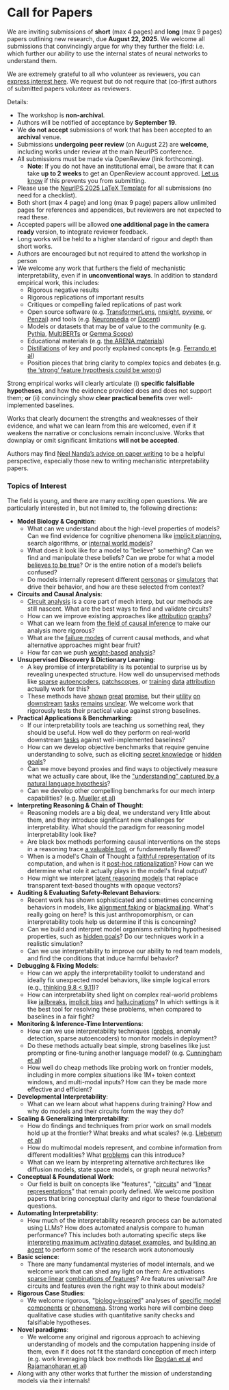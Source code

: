 # Call for Papers
We are inviting submissions of **short** (max 4 pages) and **long** (max 9 pages) papers outlining new research, due **August 22, 2025**. We welcome all submissions that convincingly argue for why they further the field: i.e. which further our ability to use the internal states of neural networks to understand them. 

We are extremely grateful to all who volunteer as reviewers, you can [express interest here](https://www.google.com/url?q=https://docs.google.com/forms/d/e/1FAIpQLSdiw1SJllzoTz_nqzDTzTOGb9DV3W_truQyh-WvYj_QGIi7Mg/viewform?usp%3Ddialog&sa=D&source=editors&ust=1754064502788215&usg=AOvVaw2hYAUXmMvqsnjGinvFpsRC). We request but do not require that (co-)first authors of submitted papers volunteer as reviewers. 

Details: 
* The workshop is **non-archival**.
* Authors will be notified of acceptance by **September 19**.
* We **do not accept** submissions of work that has been accepted to an **archival** venue.
* Submissions **undergoing peer review** (on August 22) are **welcome**, including works under review at the main NeurIPS conference.
* All submissions must be made via OpenReview (link forthcoming).
  * **Note**: If you do not have an institutional email, be aware that it can take **up to 2 weeks** to get an OpenReview account approved. [Let us know](mailto:neurips2025@mechinterpworkshop.com) if this prevents you from submitting.
* Please use the [NeurIPS 2025 LaTeX Template](https://www.google.com/url?q=https://media.neurips.cc/Conferences/NeurIPS2025/Styles.zip&sa=D&source=editors&ust=1754064502789715&usg=AOvVaw2Bw0J_viRP2KcyZDeVgJkN) for all submissions (no need for a checklist).
* Both short (max 4 page) and long (max 9 page) papers allow unlimited pages for references and appendices, but reviewers are not expected to read these.
* Accepted papers will be allowed **one additional page in the camera ready** version, to integrate reviewer feedback.
* Long works will be held to a higher standard of rigour and depth than short works.
* Authors are encouraged but not required to attend the workshop in person
* We welcome any work that furthers the field of mechanistic interpretability, even if in **unconventional ways**. In addition to standard empirical work, this includes:
  * Rigorous negative results
  * Rigorous replications of important results
  * Critiques or compelling failed replications of past work
  * Open source software (e.g. [TransformerLens](https://www.google.com/url?q=https://github.com/neelnanda-io/TransformerLens&sa=D&source=editors&ust=1754064502791068&usg=AOvVaw2cA_Zvb4t2JlEAJAvHgDqt), [nnsight](https://www.google.com/url?q=https://github.com/ndif-team/nnsight&sa=D&source=editors&ust=1754064502791161&usg=AOvVaw0kZH6EAE--7-Ayg7DwEdhd), [pyvene](https://www.google.com/url?q=https://github.com/stanfordnlp/pyvene/tree/main/pyvene/models/mlp&sa=D&source=editors&ust=1754064502791247&usg=AOvVaw1QW9KJP2QEZyhBlUT1dxPk), or [Penzai](https://www.google.com/url?q=https://github.com/google-deepmind/penzai&sa=D&source=editors&ust=1754064502791326&usg=AOvVaw0BJLUq2x-vtTLDdoJ98EkB)) and tools (e.g. [Neuronpedia](https://www.google.com/url?q=http://neuronpedia.org&sa=D&source=editors&ust=1754064502791405&usg=AOvVaw1cJEd0cynLPdc9WGNEWXK7) or [Docent](https://www.google.com/url?q=https://transluce.org/introducing-docent&sa=D&source=editors&ust=1754064502791510&usg=AOvVaw2RR_RPZweguPJlXCY2zo40))
  * Models or datasets that may be of value to the community (e.g. [Pythia](https://www.google.com/url?q=https://arxiv.org/abs/2304.01373&sa=D&source=editors&ust=1754064502791666&usg=AOvVaw0gOPTLB-YyoywO1KrIugFQ), [MultiBERTs](https://www.google.com/url?q=https://arxiv.org/abs/2106.16163&sa=D&source=editors&ust=1754064502791749&usg=AOvVaw15TZ5fiW954CTlzvwtOdow) or [Gemma Scope](https://www.google.com/url?q=https://arxiv.org/abs/2408.05147&sa=D&source=editors&ust=1754064502791821&usg=AOvVaw3Qr_54zS9gGFDnExxEJPEJ))
  * Educational materials (e.g. [the ARENA materials](https://www.google.com/url?q=https://arena3-chapter1-transformer-interp.streamlit.app/&sa=D&source=editors&ust=1754064502791968&usg=AOvVaw04UWZ0jG0Q-NClHhhEX4cg))
  * [Distillations](https://www.google.com/url?q=https://distill.pub/2017/research-debt/&sa=D&source=editors&ust=1754064502792085&usg=AOvVaw3idSNDxKmalwa75d5KSVsh) of key and poorly explained concepts (e.g. [Ferrando et al](https://www.google.com/url?q=https://arxiv.org/abs/2405.00208&sa=D&source=editors&ust=1754064502792222&usg=AOvVaw19C5r_wAyi0gx-opPUH7XS))
  * Position pieces that bring clarity to complex topics and debates (e.g. [the ‘strong’ feature hypothesis could be wrong](https://www.google.com/url?q=https://www.alignmentforum.org/posts/tojtPCCRpKLSHBdpn/the-strong-feature-hypothesis-could-be-wrong&sa=D&source=editors&ust=1754064502792481&usg=AOvVaw2vbW1_VEhowXUYkDaapns8))

Strong empirical works will clearly articulate (i) **specific falsifiable hypotheses**, and how the evidence provided does and does not support them; **or** (ii) convincingly show **clear practical benefits** over well-implemented baselines. 

Works that clearly document the strengths and weaknesses of their evidence, and what we can learn from this are welcomed, even if it weakens the narrative or conclusions remain inconclusive. Works that downplay or omit significant limitations **will not be accepted**. 

Authors may find [Neel Nanda’s advice on paper writing](https://www.google.com/url?q=https://www.alignmentforum.org/posts/eJGptPbbFPZGLpjsp/highly-opinionated-advice-on-how-to-write-ml-papers&sa=D&source=editors&ust=1754064502793517&usg=AOvVaw2hwTpnmpFF0LkPKJrU-7TS) to be a helpful perspective, especially those new to writing mechanistic interpretability papers. 
### Topics of Interest
The field is young, and there are many exciting open questions. We are particularly interested in, but not limited to, the following directions: 
* **Model Biology & Cognition**:
  * What can we understand about the high-level properties of models? Can we find evidence for cognitive phenomena like [implicit planning](https://www.google.com/url?q=https://transformer-circuits.pub/2025/attribution-graphs/biology.html%23dives-poems&sa=D&source=editors&ust=1754064502794339&usg=AOvVaw1u7ry8xbm-QN31qgAFiZ3C), search algorithms, or [internal world models](https://www.google.com/url?q=https://arxiv.org/abs/2210.13382&sa=D&source=editors&ust=1754064502794498&usg=AOvVaw3AiFIcmF4JTmjB0M_Y3CLR)?
  * What does it look like for a model to "believe" something? Can we find and manipulate these beliefs? Can we probe for what a model [believes to be true](https://www.google.com/url?q=https://arxiv.org/abs/2310.06824&sa=D&source=editors&ust=1754064502794759&usg=AOvVaw1b24ashikY7FejccgVBTJ_)? Or is the entire notion of a model’s beliefs confused?
  * Do models internally represent different [personas](https://www.google.com/url?q=https://arxiv.org/abs/2406.12094&sa=D&source=editors&ust=1754064502794957&usg=AOvVaw1TUKySvv80GDFQ26pUb5FU) or [simulators](https://www.google.com/url?q=https://www.nature.com/articles/s41586-023-06647-8&sa=D&source=editors&ust=1754064502795048&usg=AOvVaw2UODkw1SN3JRonbahksDei) that drive their behavior, and how are these selected from context?
* **Circuits and Causal Analysis**:
  * [Circuit analysis](https://www.google.com/url?q=https://distill.pub/2020/circuits/zoom-in/&sa=D&source=editors&ust=1754064502795328&usg=AOvVaw0NmxWddngmBvSxgLcNslhg) is a core part of mech interp, but our methods are still nascent. What are the best ways to find and validate circuits?
  * How can we improve existing approaches like [attribution](https://www.google.com/url?q=https://arxiv.org/abs/2406.11944&sa=D&source=editors&ust=1754064502795620&usg=AOvVaw2FoV-9mY1hm64aVDx4Udei) [graphs](https://www.google.com/url?q=https://transformer-circuits.pub/2025/attribution-graphs/methods.html&sa=D&source=editors&ust=1754064502795713&usg=AOvVaw3617fF9Pevj1yUnGXZXkQ3)?
  * What can we learn from [the field of causal inference](https://www.google.com/url?q=https://arxiv.org/abs/2407.04690&sa=D&source=editors&ust=1754064502795844&usg=AOvVaw2yZV3fU_sqD8VO4rcNOZF5) to make our analysis more rigorous?
  * What are the [failure modes](https://www.google.com/url?q=https://arxiv.org/abs/2307.15771&sa=D&source=editors&ust=1754064502795977&usg=AOvVaw04espEhsP-pnRlB9hjTPTC) of current causal methods, and what alternative approaches might bear fruit?
  * How far can we push [weight-based](https://www.google.com/url?q=https://arxiv.org/abs/2301.05217&sa=D&source=editors&ust=1754064502796163&usg=AOvVaw0ggJyvk5oUPRRPu2RB77hY) [analysis](https://www.google.com/url?q=https://arxiv.org/abs/2410.08417&sa=D&source=editors&ust=1754064502796225&usg=AOvVaw2INwtdPrEEjhnaP_rBy6BC)?
* **Unsupervised Discovery & Dictionary Learning**:
  * A key promise of interpretability is its potential to surprise us by revealing unexpected structure. How well do unsupervised methods like [sparse](https://www.google.com/url?q=https://arxiv.org/abs/2103.15949&sa=D&source=editors&ust=1754064502796587&usg=AOvVaw1hJyoUXa_d7ar-37BWi2sT) [autoencoders](https://www.google.com/url?q=https://transformer-circuits.pub/2023/monosemantic-features&sa=D&source=editors&ust=1754064502796700&usg=AOvVaw3GL2-PGkPb_HUdwYdd8y_K), [patch](https://www.google.com/url?q=https://arxiv.org/abs/2401.06102&sa=D&source=editors&ust=1754064502796795&usg=AOvVaw06MfnBjYNuh6lnxE1CxkCD)[scopes](https://www.google.com/url?q=https://arxiv.org/abs/2403.10949v2&sa=D&source=editors&ust=1754064502796867&usg=AOvVaw2nXdqh9I1NkvxjxKaOOrWv), or [training](https://www.google.com/url?q=https://proceedings.mlr.press/v70/koh17a?ref%3Dhttps://githubhelp.com&sa=D&source=editors&ust=1754064502796984&usg=AOvVaw3ndbPflMlckK5sRBoAObfz) [data](https://www.google.com/url?q=https://arxiv.org/abs/2308.03296&sa=D&source=editors&ust=1754064502797088&usg=AOvVaw2Vamc_jkxdnLP_bpVvDbGl) [attribution](https://www.google.com/url?q=https://arxiv.org/abs/2205.11482&sa=D&source=editors&ust=1754064502797190&usg=AOvVaw1YjAM2VaJut7TXygDw4zh5) actually work for this?
  * These methods have [shown](https://www.google.com/url?q=https://transformer-circuits.pub/2024/scaling-monosemanticity/index.html&sa=D&source=editors&ust=1754064502797419&usg=AOvVaw19oYQ8fhlSv0FCb9muh7jo) [great](https://www.google.com/url?q=https://transformer-circuits.pub/2025/attribution-graphs/biology.html&sa=D&source=editors&ust=1754064502797534&usg=AOvVaw0t_afwaef5y6gk5UWJCPq1) [promise](https://www.google.com/url?q=https://arxiv.org/abs/2503.10965&sa=D&source=editors&ust=1754064502797675&usg=AOvVaw2QDcMquLskVNcjYx9ObwuB), but their [utility](https://www.google.com/url?q=https://arxiv.org/abs/2502.16681&sa=D&source=editors&ust=1754064502797808&usg=AOvVaw1sNgqdt-2unHRh9ZGJvee6) [on](https://www.google.com/url?q=https://www.tilderesearch.com/blog/sieve&sa=D&source=editors&ust=1754064502797901&usg=AOvVaw2rXNAGzGiDl1TO1dNiT81r) [downstream](https://www.google.com/url?q=https://arxiv.org/abs/2501.17148&sa=D&source=editors&ust=1754064502797990&usg=AOvVaw39wHEpLbHkHJtnxJRLbX4b) [tasks](https://www.google.com/url?q=https://transformer-circuits.pub/2024/features-as-classifiers/index.html&sa=D&source=editors&ust=1754064502798097&usg=AOvVaw1DWyF65DO6IDzHA5uOJYmG) [remains](https://www.google.com/url?q=https://arxiv.org/abs/2502.04382&sa=D&source=editors&ust=1754064502798181&usg=AOvVaw3SLsymfvpbBZ2BG8ImMgY5) [unclear](https://www.google.com/url?q=https://www.alignmentforum.org/posts/4uXCAJNuPKtKBsi28/negative-results-for-saes-on-downstream-tasks&sa=D&source=editors&ust=1754064502798314&usg=AOvVaw1D7g1mgl5UQNtIAUDmT707). We welcome work that rigorously tests their practical value against strong baselines.
* **Practical Applications & Benchmarking**:
  * If our interpretability tools are teaching us something real, they should be useful. How well do they perform on real-world downstream [tasks](https://www.google.com/url?q=https://www.lesswrong.com/posts/wGRnzCFcowRCrpX4Y/downstream-applications-as-validation-of-interpretability&sa=D&source=editors&ust=1754064502799020&usg=AOvVaw3sQez60AoK1HfCYiLaKOMc) against well-implemented baselines?
  * How can we develop objective benchmarks that require genuine understanding to solve, such as eliciting [secret knowledge](https://www.google.com/url?q=https://arxiv.org/abs/2505.14352&sa=D&source=editors&ust=1754064502799357&usg=AOvVaw0w60HK31TZHkorntTwVnhq) or [hidden goals](https://www.google.com/url?q=https://arxiv.org/abs/2503.10965&sa=D&source=editors&ust=1754064502799465&usg=AOvVaw0G9m_zGkHTYRX-tfyT7TPJ)?
  * Can we move beyond proxies and find ways to objectively measure what we actually care about, like the ["understanding" captured by a natural language hypothesis](https://www.google.com/url?q=https://arxiv.org/abs/2502.04382&sa=D&source=editors&ust=1754064502799826&usg=AOvVaw1FkqeiIIvEm3z7XT-_3byY)?
  * Can we develop other compelling benchmarks for our mech interp capabilities? (e.g. [Mueller et al](https://www.google.com/url?q=https://arxiv.org/abs/2504.13151&sa=D&source=editors&ust=1754064502800080&usg=AOvVaw3HU-iAL6S0atkz6S5axtTp))
* **Interpreting Reasoning & Chain of Thought**:
  * Reasoning models are a big deal, we understand very little about them, and they introduce significant new challenges for interpretability. What should the paradigm for reasoning model interpretability look like?
  * Are black box methods performing causal interventions on the steps in a reasoning trace [a valuable tool](https://www.google.com/url?q=https://arxiv.org/abs/2506.19143&sa=D&source=editors&ust=1754064502800852&usg=AOvVaw2rckYYo8dNmzePppGHarMF), or fundamentally flawed?
  * When is a model's Chain of Thought a [faithful representation](https://www.google.com/url?q=https://arxiv.org/abs/2305.04388&sa=D&source=editors&ust=1754064502801105&usg=AOvVaw3rpq-HDJtWdJ7IM9y-_ebj) of its computation, and when is it [post-hoc rationalization](https://www.google.com/url?q=https://arxiv.org/abs/2503.08679&sa=D&source=editors&ust=1754064502801273&usg=AOvVaw3n5LNAcYUA0h68-NecsdlU)? How can we determine what role it actually plays in the model's final output?
  * How might we interpret [latent reasoning models](https://www.google.com/url?q=https://arxiv.org/abs/2412.06769&sa=D&source=editors&ust=1754064502801566&usg=AOvVaw0xtFNTWtP3d-RnhsyW3nS8) that replace transparent text-based thoughts with opaque vectors?
* **Auditing & Evaluating Safety-Relevant Behaviors**:
  * Recent work has shown sophisticated and sometimes concerning behaviors in models, like [alignment faking](https://www.google.com/url?q=https://arxiv.org/abs/2412.14093&sa=D&source=editors&ust=1754064502802104&usg=AOvVaw2FJfVj4Fese8Yqngn-SdgR) or [blackmailing](https://www.google.com/url?q=https://www.anthropic.com/research/agentic-misalignment&sa=D&source=editors&ust=1754064502802230&usg=AOvVaw3eruflvILCfl6Mb2eFXmJ5). What's really going on here? Is this just anthropomorphism, or can interpretability tools help us determine if this is concerning?
  * Can we build and interpret model organisms exhibiting hypothesised properties, such as [hidden goals](https://www.google.com/url?q=https://arxiv.org/abs/2503.10965&sa=D&source=editors&ust=1754064502802664&usg=AOvVaw3ZY_SPEp_jlAbnnJpuCthv)? Do our techniques work in a realistic simulation?
  * Can we use interpretability to improve our ability to red team models, and find the conditions that induce harmful behavior?
* **Debugging & Fixing Models**:
  * How can we apply the interpretability toolkit to understand and ideally fix unexpected model behaviors, like simple logical errors (e.g., [thinking 9.8 < 9.11](https://www.google.com/url?q=https://transluce.org/observability-interface&sa=D&source=editors&ust=1754064502803444&usg=AOvVaw36Kvrh8kCk2mjozhGgQvJ6))?
  * How can interpretability shed light on complex real-world problems like [jailbreaks](https://www.google.com/url?q=https://transformer-circuits.pub/2025/attribution-graphs/biology.html%23dives-jailbreak&sa=D&source=editors&ust=1754064502803767&usg=AOvVaw2HAz5i3cWwicW2kGByNWE5), [implicit bias](https://www.google.com/url?q=https://arxiv.org/abs/2506.10922&sa=D&source=editors&ust=1754064502803900&usg=AOvVaw2o3daUJkLnNEARDdJOrK_g) and [hallucinations](https://www.google.com/url?q=https://arxiv.org/abs/2411.14257&sa=D&source=editors&ust=1754064502804012&usg=AOvVaw1xv19TNiKl1t3RarcqRT-V)? In which settings is it the best tool for resolving these problems, when compared to baselines in a fair fight?
* **Monitoring & Inference-Time Interventions**:
  * How can we use interpretability techniques ([probes](https://www.google.com/url?q=https://arxiv.org/abs/2102.12452&sa=D&source=editors&ust=1754064502804515&usg=AOvVaw0HGLzTQXQXcY_NnAfy1BL_), anomaly detection, sparse autoencoders) to monitor models in deployment?
  * Do these methods actually beat simple, strong baselines like just prompting or fine-tuning another language model? (e.g. [Cunningham et al](https://www.google.com/url?q=https://alignment.anthropic.com/2025/cheap-monitors/&sa=D&source=editors&ust=1754064502804964&usg=AOvVaw2o5By44M7kQE4v4am1PXHD))
  * How well do cheap methods like probing work on frontier models, including in more complex situations like 1M+ token context windows, and multi-modal inputs? How can they be made more effective and efficient?
* **Developmental Interpretability**:
  * What can we learn about what happens during training? How and why do models and their circuits form the way they do?
* **Scaling & Generalizing Interpretability**:
  * How do findings and techniques from prior work on small models hold up at the frontier? What breaks and what scales? (e.g. [Lieberum et al](https://www.google.com/url?q=https://arxiv.org/abs/2307.09458&sa=D&source=editors&ust=1754064502806098&usg=AOvVaw3-4dmZB4rjC1hWPRkBZA5G))
  * How do multimodal models represent, and combine information from different modalities? What [problems](https://www.google.com/url?q=https://openreview.net/pdf?id%3DVUhRdZp8ke&sa=D&source=editors&ust=1754064502806349&usg=AOvVaw0o5iqTD9CndxUH0gURsjIp) can this introduce?
  * What can we learn by interpreting alternative architectures like diffusion models, state space models, or graph neural networks?
* **Conceptual & Foundational Work**:
  * Our field is built on concepts like "features", "[circuits](https://www.google.com/url?q=https://distill.pub/2020/circuits/zoom-in/&sa=D&source=editors&ust=1754064502806931&usg=AOvVaw3eSlhZ1ckBe43cQ38UBQUO)" and “[linear representations](https://www.google.com/url?q=https://transformer-circuits.pub/2024/july-update/index.html%23linear-representations&sa=D&source=editors&ust=1754064502807087&usg=AOvVaw3sz-QxuYPQkUkgegoSJoHA)” that remain poorly defined. We welcome position papers that bring conceptual clarity and rigor to these foundational questions.
* **Automating Interpretability**:
  * How much of the interpretability research process can be automated using LLMs? How does automated analysis compare to human performance? This includes both automating specific steps like [interpreting maximum activating dataset examples](https://www.google.com/url?q=https://openaipublic.blob.core.windows.net/neuron-explainer/paper/index.html&sa=D&source=editors&ust=1754064502807741&usg=AOvVaw1mc-DE36k62Rh18WnTAFFN), and [building an agent](https://www.google.com/url?q=https://arxiv.org/abs/2404.14394&sa=D&source=editors&ust=1754064502807884&usg=AOvVaw0HhSR4KsL15kx0hH6i9WRR) to perform some of the research work autonomously
* **Basic science**:
  * There are many fundamental mysteries of model internals, and we welcome work that can shed any light on them: Are activations [sparse linear](https://www.google.com/url?q=https://arxiv.org/abs/1601.03764&sa=D&source=editors&ust=1754064502808281&usg=AOvVaw3AlazmXLvUP0yUEEHIndi9) [combinations of features](https://www.google.com/url?q=https://transformer-circuits.pub/2022/toy_model/index.html&sa=D&source=editors&ust=1754064502808423&usg=AOvVaw2dQmg6ylL2rTKHQm4JYSpD)? Are features universal? Are circuits and features even the right way to think about models?
* **Rigorous Case Studies**:
  * We welcome rigorous, "[biology-inspired](https://www.google.com/url?q=https://distill.pub/2020/circuits/curve-circuits/&sa=D&source=editors&ust=1754064502808893&usg=AOvVaw1ps_GtxHWym64MmfVzIQuV)" analyses of [specific model](https://www.google.com/url?q=https://arxiv.org/abs/2310.04625&sa=D&source=editors&ust=1754064502809031&usg=AOvVaw1sr2CxjRdvhErfbfAMANZQ) [components](https://www.google.com/url?q=https://transformer-circuits.pub/2024/scaling-monosemanticity/index.html&sa=D&source=editors&ust=1754064502809166&usg=AOvVaw1I_Z4oRBmOWf7BgFkSIfl4) [or](https://www.google.com/url?q=https://arxiv.org/abs/2305.01610&sa=D&source=editors&ust=1754064502809263&usg=AOvVaw2c2M6yYjKXPx18uSLq4A2n) [phenomena](https://www.google.com/url?q=https://arxiv.org/abs/2306.09346&sa=D&source=editors&ust=1754064502809373&usg=AOvVaw3WR2BmI8RdIoc8PTF-2LW1). Strong works here will combine deep qualitative case studies with quantitative sanity checks and falsifiable hypotheses.
* **Novel paradigms**:
  * We welcome any original and rigorous approach to achieving understanding of models and the computation happening inside of them, even if it does not fit the standard conception of mech interp (e.g. work leveraging black box methods like [Bogdan et al](https://www.google.com/url?q=https://arxiv.org/abs/2506.19143&sa=D&source=editors&ust=1754064502809910&usg=AOvVaw0gSmGQ-0gq70UtH0K8_3kG) and [Rajamanoharan et al](https://www.google.com/url?q=https://www.alignmentforum.org/posts/wnzkjSmrgWZaBa2aC/self-preservation-or-instruction-ambiguity-examining-the&sa=D&source=editors&ust=1754064502810096&usg=AOvVaw1nOIqqwcQnHGO82gNW24QS))
* Along with any other works that further the mission of understanding models via their internals!